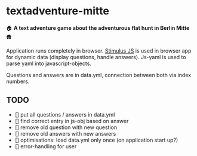 # textadventure-mitte
:house: **A text adventure game about the adventurous flat hunt in Berlin Mitte** :hut:

Application runs completely in browser.
[Stimulus JS](https://stimulus.hotwired.dev/handbook/introduction) is used in browser app for dynamic data (display questions, handle answers). Js-yaml is used to parse yaml into javascript-objects.

Questions and answers are in data.yml, connection between both via index numbers.

## TODO
- [] put all questions / answers in data.yml
- [] find correct entry in js-obj based on answer
- [] remove old question with new question
- [] remove old answers with new answers
- [] optimisations: load data.yml only once (on application start up?)
- [] error-handling for user
